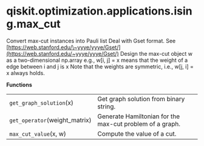 <span id="qiskit-optimization-applications-ising-max-cut" />

# qiskit.optimization.applications.ising.max\_cut

Convert max-cut instances into Pauli list Deal with Gset format. See [https://web.stanford.edu/\~yyye/yyye/Gset/](https://web.stanford.edu/~yyye/yyye/Gset/) Design the max-cut object w as a two-dimensional np.array e.g., w\[i, j] = x means that the weight of a edge between i and j is x Note that the weights are symmetric, i.e., w\[j, i] = x always holds.

**Functions**

|                                |                                                          |
| ------------------------------ | -------------------------------------------------------- |
| `get_graph_solution`(x)        | Get graph solution from binary string.                   |
| `get_operator`(weight\_matrix) | Generate Hamiltonian for the max-cut problem of a graph. |
| `max_cut_value`(x, w)          | Compute the value of a cut.                              |

